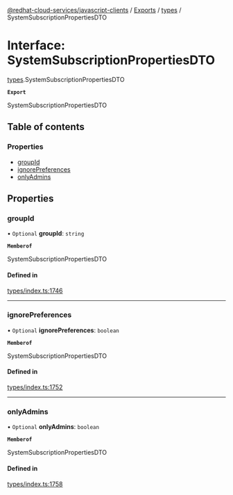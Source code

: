 [@redhat-cloud-services/javascript-clients](../README.md) / [Exports](../modules.md) / [types](../modules/types.md) / SystemSubscriptionPropertiesDTO

# Interface: SystemSubscriptionPropertiesDTO

[types](../modules/types.md).SystemSubscriptionPropertiesDTO

**`Export`**

SystemSubscriptionPropertiesDTO

## Table of contents

### Properties

- [groupId](types.SystemSubscriptionPropertiesDTO.md#groupid)
- [ignorePreferences](types.SystemSubscriptionPropertiesDTO.md#ignorepreferences)
- [onlyAdmins](types.SystemSubscriptionPropertiesDTO.md#onlyadmins)

## Properties

### groupId

• `Optional` **groupId**: `string`

**`Memberof`**

SystemSubscriptionPropertiesDTO

#### Defined in

[types/index.ts:1746](https://github.com/RedHatInsights/javascript-clients/blob/main/packages/notifications/types/index.ts#L1746)

___

### ignorePreferences

• `Optional` **ignorePreferences**: `boolean`

**`Memberof`**

SystemSubscriptionPropertiesDTO

#### Defined in

[types/index.ts:1752](https://github.com/RedHatInsights/javascript-clients/blob/main/packages/notifications/types/index.ts#L1752)

___

### onlyAdmins

• `Optional` **onlyAdmins**: `boolean`

**`Memberof`**

SystemSubscriptionPropertiesDTO

#### Defined in

[types/index.ts:1758](https://github.com/RedHatInsights/javascript-clients/blob/main/packages/notifications/types/index.ts#L1758)
